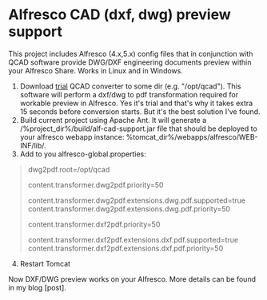 # Alfresco CAD (dxf, dwg) preview support
This project includes Alfresco (4.x,5.x) config files that in conjunction with QCAD software provide DWG/DXF engineering documents preview within your Alfresco Share. Works in Linux and in Windows.

1. Download [trial](http://www.qcad.org/en/qcad-downloads-trial) QCAD converter to some dir (e.g. "/opt/qcad"). This software will perform a dxf/dwg to pdf transformation required for workable preview in Alfresco. Yes it's trial and that's why it takes extra 15 seconds before conversion starts. But it's the best solution I've found.
2. Build current project using Apache Ant. It will generate a /%project_dir%/build/alf-cad-support.jar file that should be deployed to your alfresco webapp instance: %tomcat_dir%/webapps/alfresco/WEB-INF/lib/.
3. Add to you alfresco-global.properties:
>dwg2pdf.root=/opt/qcad
>
>content.transformer.dwg2pdf.priority=50
>
>content.transformer.dwg2pdf.extensions.dwg.pdf.supported=true
>content.transformer.dwg2pdf.extensions.dwg.pdf.priority=50
>
>content.transformer.dxf2pdf.priority=50
>
>content.transformer.dxf2pdf.extensions.dxf.pdf.supported=true
>content.transformer.dxf2pdf.extensions.dxf.pdf.priority=50

4. Restart Tomcat

Now DXF/DWG preview works on your Alfresco. More details can be found in my blog [post].
